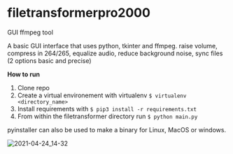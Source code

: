# filetransformerpro2000
GUI ffmpeg tool

A basic GUI interface that uses python, tkinter and ffmpeg. raise volume, compress in 264/265, equalize audio, reduce background noise, sync files (2 options basic and precise)

**How to run**

1. Clone repo
2. Create a virtual environement with virtualenv `$ virtualenv <directory_name>`
3. Install requirements with `$ pip3 install -r requirements.txt`
4. From within the filetransformer directory run `$ python main.py`

pyinstaller can also be used to make a binary for Linux, MacOS or windows. 

![2021-04-24_14-32](https://user-images.githubusercontent.com/55212954/115970726-e62e1300-a509-11eb-937d-ac17c0b0d7ed.png)
